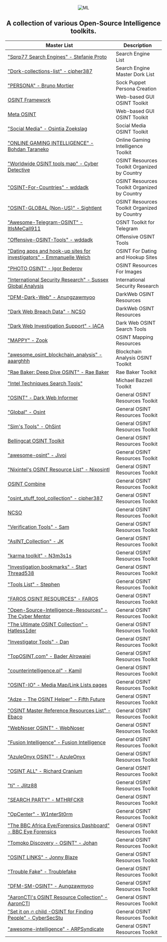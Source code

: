 <div align="center">

![ML](https://github.com/user-attachments/assets/6b2080cf-a7f3-4912-a806-e7ae8d8bfc60)

## A collection of various Open-Source Intelligence toolkits.
 
|Master List|Description|
|-----------|-----------|
|["Sprp77 Search Engines" - Stefanie Proto](https://start.me/p/b5ynOQ/sprp77-search-engines)|Search Engine List|
|["Dork-collections-list" - cipher387](https://github.com/cipher387/Dorks-collections-list)|Search Engine Master Dork List|
|["PERSONA" - Bruno Mortier](https://start.me/p/ZkMLp5/persona)|Sock Puppet Persona Creation|
|[OSINT Framework](https://osintframework.com/)|Web-based GUI OSINT Toolkit|
|[Meta OSINT](https://metaosint.github.io)|Web-based GUI OSINT Toolkit|
|["Social Media" - Osintia Zoekslag](https://start.me/p/4K0DXg/social-media)|Social Media OSINT Toolkit|
|["ONLINE GAMING INTELLIGENCE" - Bohdan Taraneko](https://start.me/p/aL6BOM/online-gaming-intelligence)|Online Gaming Intelligence Toolkit|
|["Worldwide OSINT tools map" - Cyber Detective](https://cybdetective.com/osintmap/)|OSINT Resources Toolkit Organized by Country|
|["OSINT-For-Countries" - wddadk](https://github.com/wddadk/OSINT-for-countries)|OSINT Resources Toolkit Organized by Country|
|["OSINT-GLOBAL (Non-US)" - Sightlent](https://start.me/p/jj2XEr/osint-global-non-us)|OSINT Resources Toolkit Organized by Country|
|["Awesome-Telegram-OSINT" - ItIsMeCall911](https://github.com/ItIsMeCall911/Awesome-Telegram-OSINT)|OSNT Toolkit for Telegram
|["Offensive-OSINT-Tools" - wddadk](https://github.com/wddadk/Offensive-OSINT-Tools)|Offensive OSINT Tools|
|["Dating apps and hook-up sites for investigators" - Emmanuelle Welch](https://start.me/p/VRxaj5/dating-apps-and-hook-up-sites-for-investigators)|OSINT For Dating and Hookup Sites|
|["PHOTO OSINT" - Igor Bederov](https://start.me/p/0PgzqO/photo-osint)|OSINT Resources For Images|
|["International Security Research" - Sussex Global Analysis](https://start.me/p/2pMv6d/international-security-research)|International Security Research|
|["DFM-Dark-Web" - Anungzawmyoo](https://start.me/p/QR6yd4/dfm-dark-web)|DarkWeb OSINT Resources|
|["Dark Web Breach Data" - NCSO](https://start.me/p/X2wwpk/14-dark-web-breach-data)|DarkWeb OSINT Resources|
|["Dark Web Investigation Support" - IACA](https://iaca-darkweb-tools.com/)|Dark Web OSINT Search Tools|
|["MAPPY" - Zook](https://start.me/p/8ykwnj/mappy)|OSINT Mapping Resources|
|["awesome_osint_blockchain_analysis" - aaarghhh](https://github.com/aaarghhh/awesome_osint_blockchain_analysis)|Blockchain Analysis OSINT Toolkit|
|["Rae Baker: Deep Dive OSINT" - Rae Baker](https://start.me/p/7kYgk2/rae-baker-deep-dive-osint)|Rae Baker Toolkit|
|["Intel Techniques Search Tools"](https://inteltechniques.com/tools/index.html)|Michael Bazzell Toolkit|
|["OSINT" - Dark Web Informer](https://darkwebinformer.com/tag/osint/)|General OSINT Resources Toolkit|
|["Global" - Osint](https://start.me/p/rxDad8/global)|General OSINT Resources Toolkit|
|["Sim's Tools" - OhSint](https://start.me/p/KMjgBy/sim-s-tools)|General OSINT Resources Toolkit|
|[Bellingcat OSINT Toolkit](https://bellingcat.gitbook.io/toolkit)|General OSINT Resources Toolkit|
|["awesome-osint" - Jivoi](https://github.com/jivoi/awesome-osint)|General OSINT Resources Toolkit|
|["Nixintel's OSINT Resource  List" - Nixosintl](https://start.me/p/rx6Qj8/nixintel-s-osint-resource-list)|General OSINT Resources Toolkit|
|[OSINT Combine](https://www.osintcombine.com/tools)| General OSINT Resources Toolkit|
|["osint_stuff_tool_collection" - cipher387](https://github.com/cipher387/osint_stuff_tool_collection)|General OSINT Resources Toolkit|
|[NCSO](https://start.me/p/BnrMKd/01-ncso)|General OSINT Resources Toolkit|
|["Verification Tools" - Sam](https://start.me/p/ZNLPYO/verification-tools)|General OSINT Resources Toolkit|
|["AsINT_Collection" - JK](https://start.me/p/b5Aow7/asint_collection)|General OSINT Resources Toolkit|
|["karma toolkit" - N3m3s1s](https://start.me/p/7kMdYp/karma-toolkit)|General OSINT Resources Toolkit|
|["Investigation bookmarks" - Start Thread538](https://start.me/p/NQlBkX/investigation-bookmarks)|General OSINT Resources Toolkit|
|["Tools List" - Stephen](https://start.me/p/8y52v0/tools-list)|General OSINT Resources Toolkit|
|["FAROS OSINT RESOURCES" - FAROS](https://start.me/p/1kvvxN/faros-osint-resources)|General OSINT Resources Toolkit|
|["Open-Source-Intelligence-Resources" - The Cyber Mentor](https://github.com/TCM-Course-Resources/Open-Source-Intellingence-Resources)|General OSINT Resources Toolkit|
|["The Ultimate OSINT Collection" - Hatless1der](https://start.me/p/DPYPMz/the-ultimate-osint-collection)|General OSINT Resources Toolkit|
|["Investigator Tools" - Dan](https://start.me/p/gyaOJz/investigator-tools)|General OSINT Resources Toolkit|
|["TopOSINT.com" - Bader Alrowaiei](https://start.me/p/vjqXe1/toposint-com)|General OSINT Resources Toolkit|
|["counterintelligence.pl" - Kamil](https://start.me/p/DP62zl/counterintelligence-pl)|General OSINT Resources Toolkit|
|["OSINT-IO" - Media Map/Link Lists pages](https://start.me/p/1kOJ9N/16-osint-io)|General OSINT Resources Toolkit|
|["Adze - The OSINT Helper" - Fifth Future](https://start.me/p/3y5nEE/adze-the-osint-helper)|General OSINT Resources Toolkit|
|["OSINT Master Reference Resources List" - Ebaco](https://start.me/p/MEXNOe/osint-resources-master-repository)|General OSINT Resources Toolkit|
|["WebNoser OSINT" - WebNoser](https://start.me/p/lLA8ED/webnoser-osint)|General OSINT Resources Toolkit|
|["Fusion Intelligence" - Fusion Intelligence](https://start.me/p/dl7q50/fusion-intelligence)|General OSINT Resources Toolkit|
|["AzuleOnyx OSINT" - AzuleOnyx](https://start.me/p/q6QJXo/azuleonyx-osint)|General OSINT Resources Toolkit|
|["OSINT ALL" - Richard Cranium](https://start.me/p/0PwOGl/osint-all)|General OSNIT Resources Toolkit|
|["ti" - Jlitz88](https://start.me/p/NxG806/ti)|General OSINT Resources Toolkit|
|["SEARCH PARTY" - MTHRFCKR](https://start.me/p/DPAL4o/search-party)|General OSINT Resources Toolkit|
|["OpCenter" - W1nterSt0rm](https://start.me/p/GEpnjd/opcenter)|General OSINT Resources Toolkit|
|["The BBC Africa Eye/Forensics Dashboard" - BBC Eye Forensics](https://start.me/p/m6OJgv/the-bbc-africa-eye-forensics-dashboard)|General OSINT Resources Toolkit|
|["Tomoko Discovery - OSINT" - Johan](https://start.me/p/lLzzg7/tomoko-discovery-osint)|General OSINT Resources Toolkit|
|["OSINT LINKS" - Jonny Blaze](https://start.me/p/q6naJo/osint-links)|General OSINT Resources Toolkit|
|["Trouble Fake" - Troublefake](https://start.me/p/QRQb0O/trouble-fake)|General OSINT Resources Toolkit|
|["DFM-SM-OSINT" - Aungzawmyoo](https://start.me/p/nRvKOn/dfm-sm-osint)|General OSINT Resources Toolkit|
|["AaronCTI's OSINT Resource Collection" - AaronCTI](https://docs.google.com/spreadsheets/d/1klugQqw6POlBtuzon8S0b18-gpsDwX-5OYRrB7TyNEw/edit?gid=0#gid=0)|General OSINT Resources Toolkit|
|["Set it on 🔥 child -OSINT for Finding People" - CyberSecStu](https://docs.google.com/spreadsheets/d/1JxBbMt4JvGr--G0Pkl3jP9VDTBunR2uD3_faZXDvhxc/edit?gid=603724104#gid=603724104)|General OSINT Resources Toolkit|
|["awesome-intelligence" - ARPSyndicate](https://github.com/ARPSyndicate/awesome-intelligence)|General OSINT Resources Toolkit|

</div>

